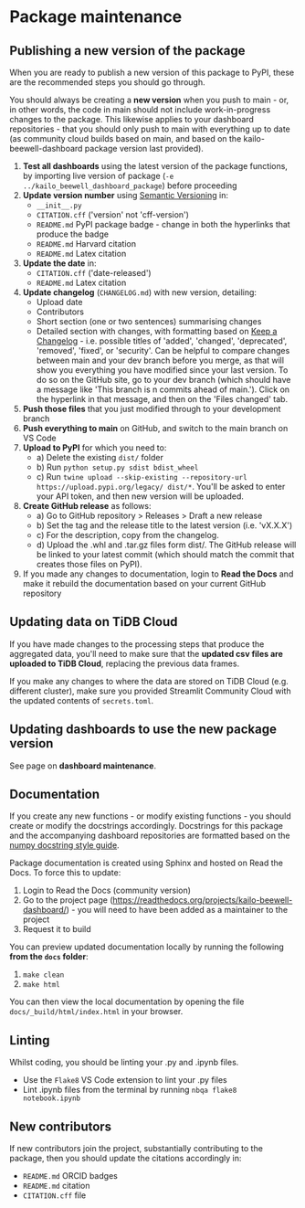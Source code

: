 # Package maintenance

## Publishing a new version of the package

When you are ready to publish a new version of this package to PyPI, these are the recommended steps you should go through.

You should always be creating a **new version** when you push to main - or, in other words, the code in main should not include work-in-progress changes to the package. This likewise applies to your dashboard repositories - that you should only push to main with everything up to date (as community cloud builds based on main, and based on the kailo-beewell-dashboard package version last provided).

1. **Test all dashboards** using the latest version of the package functions, by importing live version of package (`-e ../kailo_beewell_dashboard_package`) before proceeding
2. **Update version number** using [Semantic Versioning](https://semver.org/spec/v2.0.0.html) in:
    * `__init__.py`
    * `CITATION.cff` ('version' not 'cff-version')
    * `README.md` PyPI package badge - change in both the hyperlinks that produce the badge
    * `README.md` Harvard citation
    * `README.md` Latex citation
3. **Update the date** in:
    * `CITATION.cff` ('date-released')
    * `README.md` Latex citation
4. **Update changelog** (`CHANGELOG.md`) with new version, detailing:
    * Upload date
    * Contributors
    * Short section (one or two sentences) summarising changes
    * Detailed section with changes, with formatting based on [Keep a Changelog](https://keepachangelog.com/en/1.1.0/) - i.e. possible titles of 'added', 'changed', 'deprecated', 'removed', 'fixed', or 'security'. Can be helpful to compare changes between main and your dev branch before you merge, as that will show you everything you have modified since your last version. To do so on the GitHub site, go to your dev branch (which should have a message like 'This branch is n commits ahead of main.'). Click on the hyperlink in that message, and then on the 'Files changed' tab.
5. **Push those files** that you just modified through to your development branch
6. **Push everything to main** on GitHub, and switch to the main branch on VS Code
7. **Upload to PyPI** for which you need to:
    * a) Delete the existing `dist/` folder
    * b) Run `python setup.py sdist bdist_wheel`
    * c) Run `twine upload --skip-existing --repository-url https://upload.pypi.org/legacy/ dist/*`. You'll be asked to enter your API token, and then new version will be uploaded.
8. **Create GitHub release** as follows:
    * a) Go to GitHub repository > Releases > Draft a new release
    * b) Set the tag and the release title to the latest version (i.e. 'vX.X.X')
    * c) For the description, copy from the changelog.
    * d) Upload the .whl and .tar.gz files form dist/. The GitHub release will be linked to your latest commit (which should match the commit that creates those files on PyPI).
9. If you made any changes to documentation, login to **Read the Docs** and make it rebuild the documentation based on your current GitHub repository

## Updating data on TiDB Cloud

If you have made changes to the processing steps that produce the aggregated data, you'll need to make sure that the **updated csv files are uploaded to TiDB Cloud**, replacing the previous data frames.

If you make any changes to where the data are stored on TiDB Cloud (e.g. different cluster), make sure you provided Streamlit Community Cloud with the updated contents of `secrets.toml`.

## Updating dashboards to use the new package version

See page on **dashboard maintenance**.

## Documentation

If you create any new functions - or modify existing functions - you should create or modify the docstrings accordingly. Docstrings for this package and the accompanying dashboard repositories are formatted based on the [numpy docstring style guide](https://numpydoc.readthedocs.io/en/latest/format.html).

Package documentation is created using Sphinx and hosted on Read the Docs. To force this to update:
1. Login to Read the Docs (community version)
2. Go to the project page (https://readthedocs.org/projects/kailo-beewell-dashboard/) - you will need to have been added as a maintainer to the project
3. Request it to build

You can preview updated documentation locally by running the following **from the `docs` folder**:
1. `make clean`
2. `make html`

You can then view the local documentation by opening the file `docs/_build/html/index.html` in your browser.

## Linting

Whilst coding, you should be linting your .py and .ipynb files.
* Use the `Flake8` VS Code extension to lint your .py files
* Lint .ipynb files from the terminal by running `nbqa flake8 notebook.ipynb`

## New contributors

If new contributors join the project, substantially contributing to the package, then you should update the citations accordingly in:
* `README.md` ORCID badges
* `README.md` citation
* `CITATION.cff` file